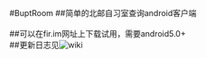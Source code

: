 #BuptRoom
##简单的北邮自习室查询android客户端
<br><br>
##可以在fir.im网址上下载试用，需要android5.0+
<br>
##更新日志见![wiki](https://github.com/thinkwee/BuptRoom/wiki/INTRODUCTION)

